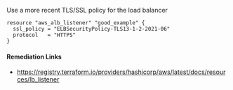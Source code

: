 
Use a more recent TLS/SSL policy for the load balancer

```hcl
resource "aws_alb_listener" "good_example" {
  ssl_policy = "ELBSecurityPolicy-TLS13-1-2-2021-06"
  protocol   = "HTTPS"
}
```

#### Remediation Links
 - https://registry.terraform.io/providers/hashicorp/aws/latest/docs/resources/lb_listener

